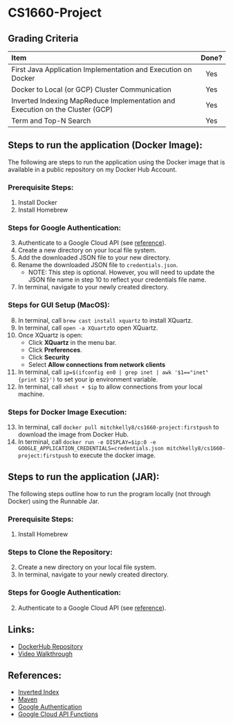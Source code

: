 # CS1660-Project

## Grading Criteria

| Item | Done?  |
| :----- | :-: |
| First Java Application Implementation and Execution on Docker | Yes |
| Docker to Local (or GCP) Cluster Communication | Yes |
| Inverted Indexing MapReduce Implementation and Execution on the Cluster (GCP) | Yes |
| Term and Top-N Search | Yes |

## Steps to run the application (Docker Image):

The following are steps to run the application using the Docker image that is available in a public repository on my Docker Hub Account. 

### Prerequisite Steps:
1. Install Docker
2. Install Homebrew

### Steps for Google Authentication: 
3. Authenticate to a Google Cloud API (see [reference](https://cloud.google.com/docs/authentication/getting-started#auth-cloud-implicit-java)).
4. Create a new directory on your local file system. 
5. Add the downloaded JSON file to your new directory. 
6. Rename the downloaded JSON file to `credentials.json`.
   - NOTE: This step is optional. However, you will need to update the JSON file name in step 10 to reflect your credentials file name. 
7. In terminal, navigate to your newly created directory. 

### Steps for GUI Setup (MacOS):
8. In terminal, call `brew cast install xquartz` to install XQuartz.
9. In terminal, call `open -a XQuartz`to open XQuartz.
10. Once XQuartz is open: 
    - Click **XQuartz** in the menu bar. 
    - Click **Preferences**. 
    - Click **Security**
    - Select **Allow connections from network clients**
11. In terminal, call `ip=$(ifconfig en0 | grep inet | awk '$1=="inet" {print $2}')` to set your ip environment variable.
12. In terminal, call `xhost + $ip` to allow connections from your local machine.

### Steps for Docker Image Execution: 
13. In terminal, call `docker pull mitchkelly8/cs1660-project:firstpush` to download the image from Docker Hub. 
14. In terminal, call `docker run -e DISPLAY=$ip:0 -e GOOGLE_APPLICATION_CREDENTIALS=credentials.json mitchkelly8/cs1660-project:firstpush` to execute the docker image. 

## Steps to run the application (JAR):

The following steps outline how to run the program locally (not through Docker) using the Runnable Jar. 

### Prerequisite Steps:
1. Install Homebrew

### Steps to Clone the Repository:
2. Create a new directory on your local file system. 
3. In terminal, navigate to your newly created directory. 


### Steps for Google Authentication: 
2. Authenticate to a Google Cloud API (see [reference](https://cloud.google.com/docs/authentication/getting-started#auth-cloud-implicit-java)).

## Links:

- [DockerHub Repository](https://hub.docker.com/repository/docker/mitchkelly8/cs1660-project)
- [Video Walkthrough]()

## References:
- [Inverted Index](https://acadgild.com/blog/building-inverted-index-mapreduce)
- [Maven](https://youtu.be/sNEcpw8LPpo)
- [Google Authentication](https://cloud.google.com/docs/authentication/getting-started#auth-cloud-implicit-java)
- [Google Cloud API Functions](https://cloud.google.com/storage/docs/how-to)
